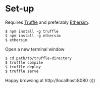 # Set-up

Requires [Truffle](https://github.com/ConsenSys/truffle) and preferably [Ethersim](https://github.com/iurimatias/EtherSim).
```
$ npm install -g truffle
$ npm install -g ethersim
$ ethersim
```

Open a new terminal window

```
$ cd path/to/truffle-directory
$ truffle compile
$ truffle deploy
$ truffle serve
```

Happy browsing at http://localhost:8080 :)))
